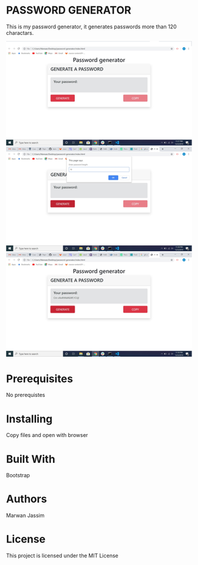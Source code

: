 # PASSWORD GENERATOR
This is my password generator, it generates passwords more than 120 charactars.

![Password generator](pass.jpg)
![Password generator](pass1.jpg)
![Password generator](pass2.jpg)


# Prerequisites
No prerequistes 

# Installing
Copy files and open with browser

# Built With
Bootstrap 

# Authors
Marwan Jassim

# License
This project is licensed under the MIT License
